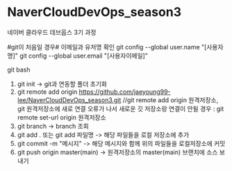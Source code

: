 # NaverCloudDevOps_season3
네이버 클라우드 데브옵스 3기 과정


#git이 처음일 경우#
이메일과 유저명 확인
git config --global user.name "[사용자명]"
git config --global user.email "[사용자이메일]"


git bash

1. git init -> git과 연동할 폴더 초기화
2. git remote add origin https://github.com/jaeyoung99-lee/NaverCloudDevOps_season3.git        //git remote add origin 원격저장소, git 원격저장소에 새로 연결
   오류가 나서 새로운 깃 저장소랑 연결이 안될 경우 : git remote set-url origin 원격저장소
3. git branch -> branch 조회
4. git add . 또는 git add 파일명 -> 해당 파일들을 로컬 저장소에 추가
5. git commit -m "메시지" -> 해당 메시지와 함께 위의 파일들을 로컬저장소에 커밋
6. git push origin master(main) -> 원격저장소의 master(main) 브랜치에 소스 보내기
